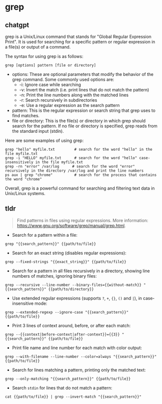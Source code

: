 # grep 
## chatgpt 
grep is a Unix/Linux command that stands for "Global Regular Expression Print". It is used for searching for a specific pattern or regular expression in a file(s) or output of a command.

The syntax for using grep is as follows:

```
grep [options] pattern [file or directory]
```

- options: These are optional parameters that modify the behavior of the grep command. Some commonly used options are:
  - -i: Ignore case while searching
  - -v: Invert the match (i.e. print lines that do not match the pattern)
  - -n: Print the line numbers along with the matched lines
  - -r: Search recursively in subdirectories
  - -e: Use a regular expression as the search pattern
- pattern: This is the regular expression or search string that grep uses to find matches.
- file or directory: This is the file(s) or directory in which grep should search for the pattern. If no file or directory is specified, grep reads from the standard input (stdin).

Here are some examples of using grep:

```
grep "hello" myfile.txt         # search for the word "hello" in the file myfile.txt
grep -i "HELLO" myfile.txt      # search for the word "hello" case-insensitively in the file myfile.txt
grep -rn "error" /var/log      # search for the word "error" recursively in the directory /var/log and print the line numbers
ps aux | grep "chrome"          # search for the process that contains the word "chrome"
```

Overall, grep is a powerful command for searching and filtering text data in Unix/Linux systems. 

## tldr 
 
> Find patterns in files using regular expressions.
> More information: <https://www.gnu.org/software/grep/manual/grep.html>.

- Search for a pattern within a file:

`grep "{{search_pattern}}" {{path/to/file}}`

- Search for an exact string (disables regular expressions):

`grep --fixed-strings "{{exact_string}}" {{path/to/file}}`

- Search for a pattern in all files recursively in a directory, showing line numbers of matches, ignoring binary files:

`grep --recursive --line-number --binary-files={{without-match}} "{{search_pattern}}" {{path/to/directory}}`

- Use extended regular expressions (supports `?`, `+`, `{}`, `()` and `|`), in case-insensitive mode:

`grep --extended-regexp --ignore-case "{{search_pattern}}" {{path/to/file}}`

- Print 3 lines of context around, before, or after each match:

`grep --{{context|before-context|after-context}}={{3}} "{{search_pattern}}" {{path/to/file}}`

- Print file name and line number for each match with color output:

`grep --with-filename --line-number --color=always "{{search_pattern}}" {{path/to/file}}`

- Search for lines matching a pattern, printing only the matched text:

`grep --only-matching "{{search_pattern}}" {{path/to/file}}`

- Search `stdin` for lines that do not match a pattern:

`cat {{path/to/file}} | grep --invert-match "{{search_pattern}}"`
